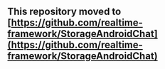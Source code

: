 ## This repository moved to [https://github.com/realtime-framework/StorageAndroidChat](https://github.com/realtime-framework/StorageAndroidChat) 
